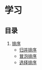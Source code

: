 # 学习

## 目录

1. [排序](./sort/readme.md)
    - [归并排序](./sort/merge.md)
    - [冒泡排序](./sort/bubble.md)
    - [选择排序](./sort/selection.md)